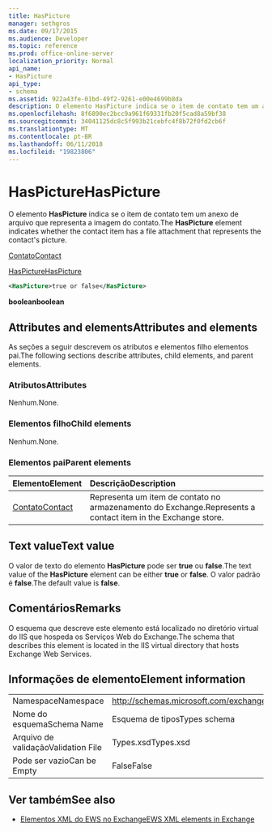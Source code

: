 ```yaml
---
title: HasPicture
manager: sethgros
ms.date: 09/17/2015
ms.audience: Developer
ms.topic: reference
ms.prod: office-online-server
localization_priority: Normal
api_name:
- HasPicture
api_type:
- schema
ms.assetid: 922a43fe-01bd-49f2-9261-e00e4699b8da
description: O elemento HasPicture indica se o item de contato tem um anexo de arquivo que representa a imagem do contato.
ms.openlocfilehash: 8f6890ec2bcc9a961f69331fb20f5cad8a59bf38
ms.sourcegitcommit: 34041125dc8c5f993b21cebfc4f8b72f0fd2cb6f
ms.translationtype: MT
ms.contentlocale: pt-BR
ms.lasthandoff: 06/11/2018
ms.locfileid: "19823806"
---
```

# <a name="haspicture"></a><span data-ttu-id="2d4ec-103">HasPicture</span><span class="sxs-lookup"><span data-stu-id="2d4ec-103">HasPicture</span></span>

<span data-ttu-id="2d4ec-104">O elemento **HasPicture** indica se o item de contato tem um anexo de arquivo que representa a imagem do contato.</span><span class="sxs-lookup"><span data-stu-id="2d4ec-104">The **HasPicture** element indicates whether the contact item has a file attachment that represents the contact's picture.</span></span> 
  
[<span data-ttu-id="2d4ec-105">Contato</span><span class="sxs-lookup"><span data-stu-id="2d4ec-105">Contact</span></span>](contact.md)
  
[<span data-ttu-id="2d4ec-106">HasPicture</span><span class="sxs-lookup"><span data-stu-id="2d4ec-106">HasPicture</span></span>](haspicture.md)
  
```xml
<HasPicture>true or false</HasPicture>
```

 <span data-ttu-id="2d4ec-107">**boolean**</span><span class="sxs-lookup"><span data-stu-id="2d4ec-107">**boolean**</span></span>
## <a name="attributes-and-elements"></a><span data-ttu-id="2d4ec-108">Attributes and elements</span><span class="sxs-lookup"><span data-stu-id="2d4ec-108">Attributes and elements</span></span>

<span data-ttu-id="2d4ec-109">As seções a seguir descrevem os atributos e elementos filho elementos pai.</span><span class="sxs-lookup"><span data-stu-id="2d4ec-109">The following sections describe attributes, child elements, and parent elements.</span></span>
  
### <a name="attributes"></a><span data-ttu-id="2d4ec-110">Atributos</span><span class="sxs-lookup"><span data-stu-id="2d4ec-110">Attributes</span></span>

<span data-ttu-id="2d4ec-111">Nenhum.</span><span class="sxs-lookup"><span data-stu-id="2d4ec-111">None.</span></span>
  
### <a name="child-elements"></a><span data-ttu-id="2d4ec-112">Elementos filho</span><span class="sxs-lookup"><span data-stu-id="2d4ec-112">Child elements</span></span>

<span data-ttu-id="2d4ec-113">Nenhum.</span><span class="sxs-lookup"><span data-stu-id="2d4ec-113">None.</span></span>
  
### <a name="parent-elements"></a><span data-ttu-id="2d4ec-114">Elementos pai</span><span class="sxs-lookup"><span data-stu-id="2d4ec-114">Parent elements</span></span>

|<span data-ttu-id="2d4ec-115">**Elemento**</span><span class="sxs-lookup"><span data-stu-id="2d4ec-115">**Element**</span></span>|<span data-ttu-id="2d4ec-116">**Descrição**</span><span class="sxs-lookup"><span data-stu-id="2d4ec-116">**Description**</span></span>|
|:-----|:-----|
|[<span data-ttu-id="2d4ec-117">Contato</span><span class="sxs-lookup"><span data-stu-id="2d4ec-117">Contact</span></span>](contact.md) <br/> |<span data-ttu-id="2d4ec-118">Representa um item de contato no armazenamento do Exchange.</span><span class="sxs-lookup"><span data-stu-id="2d4ec-118">Represents a contact item in the Exchange store.</span></span>  <br/> |
   
## <a name="text-value"></a><span data-ttu-id="2d4ec-119">Text value</span><span class="sxs-lookup"><span data-stu-id="2d4ec-119">Text value</span></span>

<span data-ttu-id="2d4ec-120">O valor de texto do elemento **HasPicture** pode ser **true** ou **false**.</span><span class="sxs-lookup"><span data-stu-id="2d4ec-120">The text value of the **HasPicture** element can be either **true** or **false**.</span></span> <span data-ttu-id="2d4ec-121">O valor padrão é **false**.</span><span class="sxs-lookup"><span data-stu-id="2d4ec-121">The default value is **false**.</span></span>
  
## <a name="remarks"></a><span data-ttu-id="2d4ec-122">Comentários</span><span class="sxs-lookup"><span data-stu-id="2d4ec-122">Remarks</span></span>

<span data-ttu-id="2d4ec-123">O esquema que descreve este elemento está localizado no diretório virtual do IIS que hospeda os Serviços Web do Exchange.</span><span class="sxs-lookup"><span data-stu-id="2d4ec-123">The schema that describes this element is located in the IIS virtual directory that hosts Exchange Web Services.</span></span>
  
## <a name="element-information"></a><span data-ttu-id="2d4ec-124">Informações de elemento</span><span class="sxs-lookup"><span data-stu-id="2d4ec-124">Element information</span></span>

|||
|:-----|:-----|
|<span data-ttu-id="2d4ec-125">Namespace</span><span class="sxs-lookup"><span data-stu-id="2d4ec-125">Namespace</span></span>  <br/> |http://schemas.microsoft.com/exchange/services/2006/types  <br/> |
|<span data-ttu-id="2d4ec-126">Nome do esquema</span><span class="sxs-lookup"><span data-stu-id="2d4ec-126">Schema Name</span></span>  <br/> |<span data-ttu-id="2d4ec-127">Esquema de tipos</span><span class="sxs-lookup"><span data-stu-id="2d4ec-127">Types schema</span></span>  <br/> |
|<span data-ttu-id="2d4ec-128">Arquivo de validação</span><span class="sxs-lookup"><span data-stu-id="2d4ec-128">Validation File</span></span>  <br/> |<span data-ttu-id="2d4ec-129">Types.xsd</span><span class="sxs-lookup"><span data-stu-id="2d4ec-129">Types.xsd</span></span>  <br/> |
|<span data-ttu-id="2d4ec-130">Pode ser vazio</span><span class="sxs-lookup"><span data-stu-id="2d4ec-130">Can be Empty</span></span>  <br/> |<span data-ttu-id="2d4ec-131">False</span><span class="sxs-lookup"><span data-stu-id="2d4ec-131">False</span></span>  <br/> |
   
## <a name="see-also"></a><span data-ttu-id="2d4ec-132">Ver também</span><span class="sxs-lookup"><span data-stu-id="2d4ec-132">See also</span></span>



- [<span data-ttu-id="2d4ec-133">Elementos XML do EWS no Exchange</span><span class="sxs-lookup"><span data-stu-id="2d4ec-133">EWS XML elements in Exchange</span></span>](ews-xml-elements-in-exchange.md)

